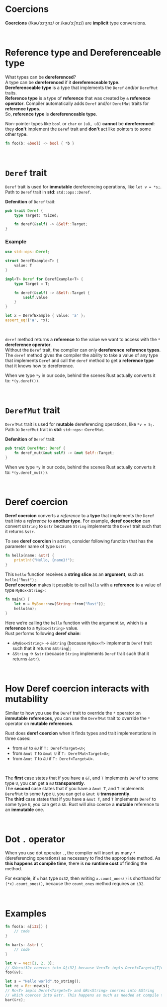 # Coercions
**Coercions** (/kəʊˈɜːrʒnz/ or /kəʊˈɜːʃnz/) are **implicit** type conversions.

<br>

# Reference type and Dereferenceable type
What types can be **dereferenced**?<br>
A type can be **dereferenced** if it **dereferenceable type**.<br>
**Dereferenceable type** is a type that implements the ``Deref`` and/or ``DerefMut`` traits.<br>
**Reference type** is a type of **reference** that was created by ``&`` **reference operator**. Compiler automatically adds ``Deref`` and/or ``DerefMut`` traits for **reference types**.<br>
So, **reference type** is **dereferenceable type**.<br>

Non-pointer types like ``bool`` or ``char`` or ``(u8, u8)`` **cannot** be **dereferenced**: they **don't** implement the ``Deref`` trait and **don't** act like pointers to some other type.<br>

```Rust
fn foo(b: &bool) -> bool { *b }
```

<br>

# ``Deref`` trait
``Deref`` trait is used for **immutable** dereferencing operations, like ``let v = *s;``.<br>
Path to ``Deref`` trait in **std**: ``std::ops::Deref``. <br>

**Defenition** of ``Deref`` trait:
```Rust
pub trait Deref {
    type Target: ?Sized;

    fn deref(&self) -> &Self::Target;
}
```

### Example
```Rust
use std::ops::Deref;

struct DerefExample<T> {
    value: T
}

impl<T> Deref for DerefExample<T> {
    type Target = T;

    fn deref(&self) -> &Self::Target {
        &self.value
    }
}

let x = DerefExample { value: 'a' };
assert_eq!('a', *x);
```

<br>

``deref`` method returns a **reference** to the value we want to access with the ``*`` **dereference operator**.<br>
Without the ``Deref`` trait, the compiler can only **dereference** **reference types**.<br>
The ``deref`` method gives the compiler the ability to take a value of any type that implements ``Deref`` and call the ``deref`` method to get a **reference type** that it knows how to dereference.

When we type ``*y`` in our code, behind the scenes Rust actually converts it to: ``*(y.deref())``.<br>

<br>

# ``DerefMut`` trait
``DerefMut`` trait is used for **mutable** dereferencing operations, like ``*v = 5;``.<br>
Path to ``DerefMut`` trait in **std**: ``std::ops::DerefMut``. <br>

**Defenition** of ``Deref`` trait:
```Rust
pub trait DerefMut: Deref {
    fn deref_mut(&mut self) -> &mut Self::Target;
}
```

When we type ``*y`` in our code, behind the scenes Rust actually converts it to: ``*(y.deref_mut())``.<br>

<br>

# Deref coercion
**Deref coercion** converts a *reference* to a **type** that implements the ``Deref`` trait into a *reference* to **another type**.
For example, **deref coercion** can convert ``&String`` to ``&str`` because ``String`` implements the ``Deref`` trait such that it returns ``&str``.

To see **deref coercion** in action, consider following function that has the parameter name of type ``&str``:
```Rust
fn hello(name: &str) {
    println!("Hello, {name}!");
}
```

This ``hello`` function receives a **string slice** as an **argument**, such as ``hello("Rust");``.<br>
**Deref coercion** makes it possible to call ``hello`` with a **reference** to a value of type ``MyBox<String>``:

```Rust
fn main() {
    let m = MyBox::new(String::from("Rust"));
    hello(&m);
}
```

Here we’re calling the ``hello`` function with the argument ``&m``, which is a **reference** to a ``MyBox<String>`` value.<br>
Rust performs following **deref chain**: 
- ``&MyBox<String>`` -> ``&String`` (because ``MyBox<T>`` implements ``Deref`` trait such that it returns ``&String``);
- ``&String`` -> ``&str`` (because ``String`` implements ``Deref`` trait such that it returns ``&str``).

<br>

# How Deref coercion interacts with mutability

Similar to how you use the ``Deref`` trait to override the ``*`` operator on **immutable** **references**, you can use the ``DerefMut`` trait to override the ``*`` operator on **mutable** **references**.

Rust does **deref coercion** when it finds types and trait implementations in three cases:
- from ``&T``     to ``&U``    if ``T: Deref<Target=U>``;
- from ``&mut T`` to ``&mut U`` if ``T: DerefMut<Target=U>``;
- from ``&mut T`` to ``&U``     if ``T: Deref<Target=U>``.

<br>

The **first** case states that if you have a ``&T``, and ``T`` implements ``Deref`` to some type ``U``, you can get a ``&U`` **transparently**.<br>
The **second** case states that if you have a ``&mut T``, and ``T`` implements ``DerefMut`` to some type ``U``, you can get a ``&mut U`` **transparently**.<br>
The **third** case states that if you have a ``&mut T``, and ``T`` implements ``Deref`` to some type ``U``, you can get a ``&U``. Rust will also coerce a **mutable** reference to an **immutable** one.

<br>

# Dot ``.`` operator
When you use dot operator ``.``, the compiler will insert as many ``*`` (dereferencing operations) as necessary to find the appropriate method. As **this happens** **at compile tim**e, there is **no** **runtime cost** of finding the method.

For example, if ``x`` has type ``&i32``, then writing ``x.count_ones()`` is shorthand for ``(*x).count_ones()``, because the ``count_ones`` method requires an ``i32``.

<br>

# Examples
```Rust
fn foo(a: &[i32]) {
    // code
}

fn bar(s: &str) {
    // code
}

let v = vec![1, 2, 3];
// &Vec<i32> coerces into &[i32] because Vec<T> impls Deref<Target=[T]>
foo(&v); 

let s = "Hello world".to_string();
let rc = Rc::new(s);
// Rc<T> impls Deref<Target=T> and &Rc<String> coerces into &String 
// which coerces into &str. This happens as much as needed at compile time.
bar(&rc);
```